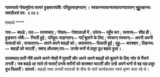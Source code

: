 **गावस्ततो गोष्ठमुपेत्य सत्वरं** **हुङ्कारघोषै: परिहूतसङ्गतान् ।** **स्वकान्स्वकान्वत्सतरानपाययन्** **मुहुॢलहन्त्य: स्रवदौधसं पय: ॥ २४॥** 

शब्दार्थ **** 

**गाव:—** **बछड़े** **; तत:—** **तत्पश्चात्** **; गोष्ठम्—** **गोशालाओं में** **; उपेत्य—** **पहुँच कर** **; सत्वरम्—** **शीघ्र ही** **; हुङ्कार-घोषै:—** **रँभाती हुई** **;** **परिहूत-सङ्गतान्—** **गाएँ बुलाने के लिए** **; स्वकान् स्वकान्—** **अपनी अपनी माताओं को** **; वत्सतरान्—** **अपने अपने बछड़ों को** **;** **अपाययन्—** **पिलाती हुईं** **; मुहु:—** **बारश्बार** **; लिहन्त्य:—** **बछड़ों को चाटतीं** **; स्रवत् औधसम् पय:—** **उनके थनों से प्रचुर दूध बहता** **हुआ।** **.** 

**तत्पश्चात् सारी गौवें अपने अपने गोष्ठों में घुसतीं और अपने अपने बछड़ों को बुलाने के लिए** **जोर से रँभाने लगतीं। जब बछड़े आ जाते तो माताएँ उनके शरीरों को बारश्बार चाटतीं और उन्हें** **अपने थनों से बह रहा प्रचुर दूध पिलातीं।** **तात्पर्य :** बछड़ों तथा उनकी माताओं के बीच के सारे कार्यकलाप स्वयं कृष्ण चला रहे थे।  